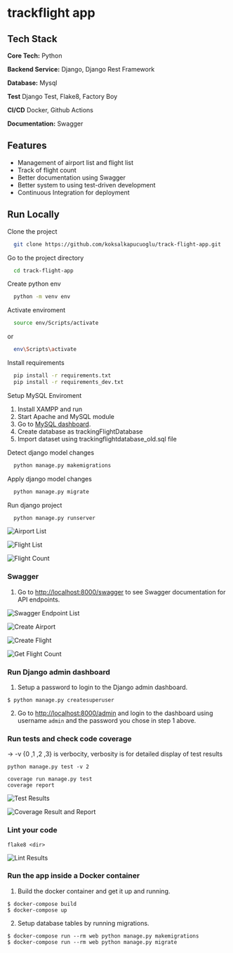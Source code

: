 # trackflight app
 

## Tech Stack

**Core Tech:** Python

**Backend Service:** Django, Django Rest Framework

**Database:** Mysql

**Test** Django Test, Flake8, Factory Boy

**CI/CD** Docker, Github Actions

**Documentation:** Swagger



## Features

- Management of airport list and flight list
- Track of flight count
- Better documentation using Swagger
- Better system to using test-driven development
- Continuous Integration for deployment

## Run Locally

Clone the project

```bash
  git clone https://github.com/koksalkapucuoglu/track-flight-app.git
```

Go to the project directory

```bash
  cd track-flight-app
```

Create python env

```bash
  python -m venv env
```

Activate enviroment

```bash
  source env/Scripts/activate
```

or

```bash
  env\Scripts\activate
```

Install requirements

```bash
  pip install -r requirements.txt
  pip install -r requirements_dev.txt
```

Setup MySQL Enviroment

1. Install XAMPP and run
2. Start Apache and MySQL module
3. Go to [MySQL dashboard](http://localhost/phpmyadmin/index.php?route=/database/structure&db=trackingflightdatabase).
4. Create database as trackingFlightDatabase
5. Import dataset using trackingflightdatabase_old.sql file

Detect django model changes

```bash
  python manage.py makemigrations
```

Apply django model changes

```bash
  python manage.py migrate
```

Run django project

```bash
  python manage.py runserver
```

![Airport List](https://github.com/koksalkapucuoglu/track-flight-app/blob/master/readme_images/airport_list.PNG)

![Flight List](https://github.com/koksalkapucuoglu/track-flight-app/blob/master/readme_images/flight_list.PNG)

![Flight Count](https://github.com/koksalkapucuoglu/track-flight-app/blob/master/readme_images/flight_count.PNG)

### Swagger

1. Go to [http://localhost:8000/swagger](http://localhost:8000/swagger) to see Swagger documentation for API endpoints.

![Swagger Endpoint List](https://github.com/koksalkapucuoglu/track-flight-app/blob/master/readme_images/swagger_endpoints.PNG)

![Create Airport](https://github.com/koksalkapucuoglu/track-flight-app/blob/master/readme_images/create_airport.PNG)

![Create Flight](https://github.com/koksalkapucuoglu/track-flight-app/blob/master/readme_images/create_flight.PNG)

![Get Flight Count](https://github.com/koksalkapucuoglu/track-flight-app/blob/master/readme_images/get_flight_count.PNG)

### Run Django admin dashboard

1. Setup a password to login to the Django admin dashboard.

```
$ python manage.py createsuperuser
```

2. Go to [http://localhost:8000/admin](http://localhost:8000/admin) and login to the dashboard using username `admin` and the password you chose in step 1 above.

### Run tests and check code coverage
-> -v {0 ,1 ,2 ,3} is verbocity, verbosity is for detailed display of test results
```
python manage.py test -v 2 
```

```
coverage run manage.py test
coverage report 
```

![Test Results](https://github.com/koksalkapucuoglu/track-flight-app/blob/master/readme_images/test_result.PNG)

![Coverage Result and Report](https://github.com/koksalkapucuoglu/track-flight-app/blob/master/readme_images/coverage_test_and_report.PNG)

### Lint your code

```
flake8 <dir>
```

![Lint Results](https://github.com/koksalkapucuoglu/track-flight-app/blob/master/readme_images/flake8.PNG)


### Run the app inside a Docker container

1. Build the docker container and get it up and running.

```
$ docker-compose build
$ docker-compose up
```

2. Setup database tables by running migrations.

```
$ docker-compose run --rm web python manage.py makemigrations
$ docker-compose run --rm web python manage.py migrate
```
